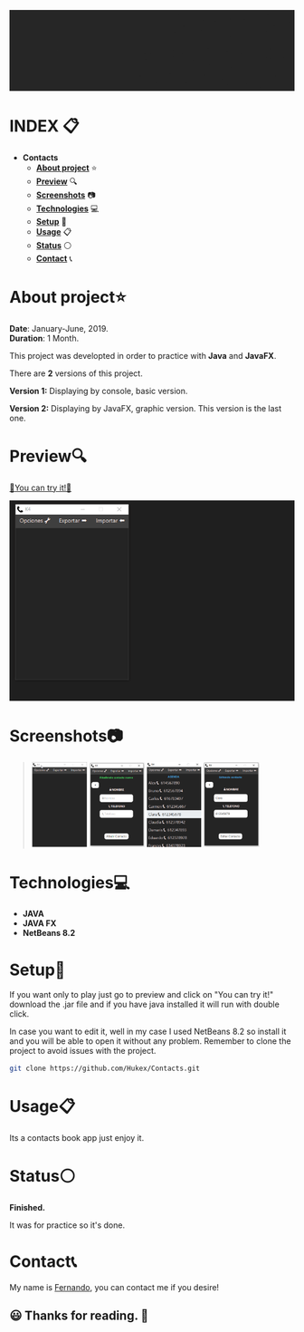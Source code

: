 ![IMG](https://github.com/Hukex/Contacts/blob/master/readmefiles/banner.gif)

# INDEX 📋

* **Contacts**  
  + [**About project**](#about-project) ⭐
  + [**Preview**](#preview) 🔍
  + [**Screenshots**](#screenshots) 📷
  + [**Technologies**](#technologies) 💻
  + [**Setup**](#setup) 🔧
  + [**Usage**](#usage) 📋
  + [**Status**](#status) ⚪
  + [**Contact**](#contact) 📞

# About project⭐

**Date**: January-June, 2019.   
**Duration**: 1 Month.

This project was developted in order to practice with **Java** and **JavaFX**.

There are **2** versions of this project.

**Version 1:** Displaying by console, basic version.

**Version 2:** Displaying by JavaFX, graphic version. This version is the last one.

# Preview🔍

[💠You can try it!💠](https://github.com/Hukex/Contacts/blob/master/dist/K4FernandoVera.jar?raw=true)

![GIF](https://github.com/Hukex/Contacts/blob/master/readmefiles/preview.gif)

# Screenshots📷


><img src="readmefiles/1.gif" height="150"/>
><img src="readmefiles/2.png" height="150"/>
><img src="readmefiles/3.png" height="150"/>
><img src="readmefiles/4.png" height="150"/>
 
# Technologies💻

* **JAVA**
* **JAVA FX**
* **NetBeans 8.2**

# Setup🔧

If you want only to play just go to preview and click on "You can try it!" download the .jar file and if you have java installed it will run with double click.

In case you want to edit it, well in my case I used NetBeans 8.2 so install it and you will be able to open it without any problem. Remember to clone the project to avoid issues with the project.

``` bash
git clone https://github.com/Hukex/Contacts.git
```

# Usage📋

Its a contacts book app just enjoy it.

# Status⚪

**Finished.**

It was for practice so it's done.

# Contact📞

My name is [Fernando](https://www.linkedin.com/in/fevm/), you can contact me if you desire!

## 😃 Thanks for reading. 👋

